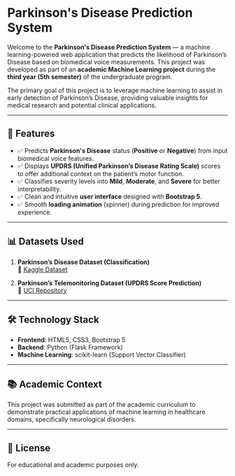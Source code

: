 # Parkinson's Disease Prediction System

Welcome to the **Parkinson's Disease Prediction System** — a machine learning-powered web application that predicts the likelihood of Parkinson’s Disease based on biomedical voice measurements. This project was developed as part of an **academic Machine Learning project** during the **third year (5th semester)** of the undergraduate program.

The primary goal of this project is to leverage machine learning to assist in early detection of Parkinson’s Disease, providing valuable insights for medical research and potential clinical applications.

---

## 🚀 Features

- ✅ Predicts **Parkinson's Disease** status (**Positive** or **Negative**) from input biomedical voice features.
- ✅ Displays **UPDRS (Unified Parkinson’s Disease Rating Scale)** scores to offer additional context on the patient’s motor function.
- ✅ Classifies severity levels into **Mild**, **Moderate**, and **Severe** for better interpretability.
- ✅ Clean and intuitive **user interface** designed with **Bootstrap 5**.
- ✅ Smooth **loading animation** (spinner) during prediction for improved experience.

---

## 📊 Datasets Used

1. **Parkinson’s Disease Dataset (Classification)**  
   🔗 [Kaggle Dataset](https://www.kaggle.com/datasets/vikasukani/parkinsons-disease-data-set)

2. **Parkinson’s Telemonitoring Dataset (UPDRS Score Prediction)**  
   🔗 [UCI Repository](https://archive.ics.uci.edu/dataset/174/parkinsons)

---

## 🛠️ Technology Stack

- **Frontend**: HTML5, CSS3, Bootstrap 5
- **Backend**: Python (Flask Framework)
- **Machine Learning**: scikit-learn (Support Vector Classifier)

---

## 📚 Academic Context

This project was submitted as part of the academic curriculum to demonstrate practical applications of machine learning in healthcare domains, specifically neurological disorders.

---

## 📄 License

For educational and academic purposes only.

